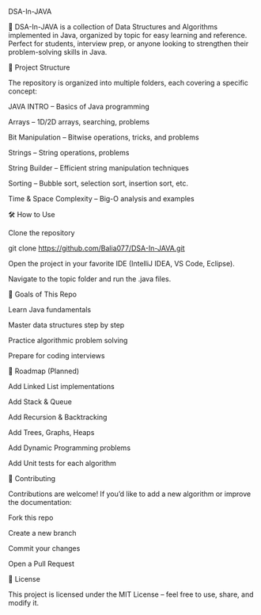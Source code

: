 DSA-In-JAVA

🚀 DSA-In-JAVA is a collection of Data Structures and Algorithms implemented in Java, organized by topic for easy learning and reference.
Perfect for students, interview prep, or anyone looking to strengthen their problem-solving skills in Java.

📂 Project Structure

The repository is organized into multiple folders, each covering a specific concept:

JAVA INTRO – Basics of Java programming

Arrays – 1D/2D arrays, searching, problems

Bit Manipulation – Bitwise operations, tricks, and problems

Strings – String operations, problems

String Builder – Efficient string manipulation techniques

Sorting – Bubble sort, selection sort, insertion sort, etc.

Time & Space Complexity – Big-O analysis and examples

🛠️ How to Use

Clone the repository

git clone https://github.com/Balia077/DSA-In-JAVA.git


Open the project in your favorite IDE (IntelliJ IDEA, VS Code, Eclipse).

Navigate to the topic folder and run the .java files.

🎯 Goals of This Repo

Learn Java fundamentals

Master data structures step by step

Practice algorithmic problem solving

Prepare for coding interviews

📌 Roadmap (Planned)

 Add Linked List implementations

 Add Stack & Queue

 Add Recursion & Backtracking

 Add Trees, Graphs, Heaps

 Add Dynamic Programming problems

 Add Unit tests for each algorithm

🤝 Contributing

Contributions are welcome!
If you’d like to add a new algorithm or improve the documentation:

Fork this repo

Create a new branch

Commit your changes

Open a Pull Request

📜 License

This project is licensed under the MIT License – feel free to use, share, and modify it.
